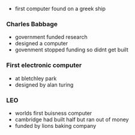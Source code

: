 - first computer found on a greek ship
### Charles Babbage
- government funded research
- designed a computer
- govenment stopped funding so didnt get built
### First electronic computer
- at bletchley park
- designed by alan turing
### LEO
- worlds first buisness computer
- cambridge had built half but ran out of money
- funded by lions baking company